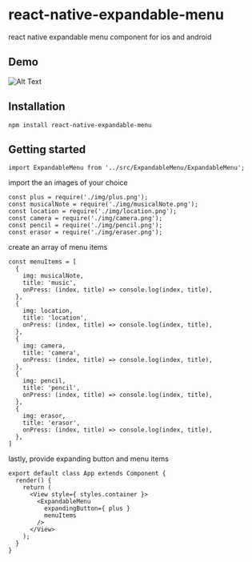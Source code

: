 # react-native-expandable-menu
react native expandable menu component for ios and android

## Demo
![Alt Text](https://media.giphy.com/media/1dWPRF086Q3tHqqU63/giphy.gif)
## Installation
```npm install react-native-expandable-menu```

## Getting started
```
import ExpandableMenu from '../src/ExpandableMenu/ExpandableMenu';
```
import the an images of your choice
```
const plus = require('./img/plus.png');
const musicalNote = require('./img/musicalNote.png');
const location = require('./img/location.png');
const camera = require('./img/camera.png');
const pencil = require('./img/pencil.png');
const erasor = require('./img/eraser.png');
```
create an array of menu items
```
const menuItems = [
  {
    img: musicalNote,
    title: 'music',
    onPress: (index, title) => console.log(index, title),
  },
  {
    img: location,
    title: 'location',
    onPress: (index, title) => console.log(index, title),
  },
  {
    img: camera,
    title: 'camera',
    onPress: (index, title) => console.log(index, title),
  },
  {
    img: pencil,
    title: 'pencil',
    onPress: (index, title) => console.log(index, title),
  },
  {
    img: erasor,
    title: 'erasor',
    onPress: (index, title) => console.log(index, title),
  },
]
```
lastly, provide expanding button and menu items
```
export default class App extends Component {
  render() {
    return (
      <View style={ styles.container }>
        <ExpandableMenu
          expandingButton={ plus }
          menuItems
        />
      </View>
    );
  }
}
```
